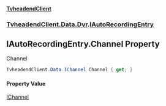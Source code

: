 #### [TvheadendClient](./index.md 'index')
### [TvheadendClient.Data.Dvr](./TvheadendClient-Data-Dvr.md 'TvheadendClient.Data.Dvr').[IAutoRecordingEntry](./TvheadendClient-Data-Dvr-IAutoRecordingEntry.md 'TvheadendClient.Data.Dvr.IAutoRecordingEntry')
## IAutoRecordingEntry.Channel Property
Channel  
```csharp
TvheadendClient.Data.IChannel Channel { get; }
```
#### Property Value
[IChannel](./TvheadendClient-Data-IChannel.md 'TvheadendClient.Data.IChannel')  
